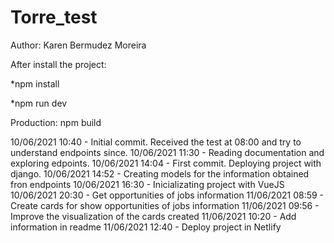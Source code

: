# Torre_test

Author: Karen Bermudez Moreira

After install the project:

*npm install

*npm run dev

Production: npm build

10/06/2021 10:40 - Initial commit. Received the test at 08:00 and try to understand endpoints since.
10/06/2021 11:30 - Reading documentation and exploring edpoints.
10/06/2021 14:04 - First commit. Deploying project with django. 
10/06/2021 14:52 - Creating models for the information obtained fron endpoints
10/06/2021 16:30 - Inicializating project with VueJS
10/06/2021 20:30 - Get opportunities of jobs information
11/06/2021 08:59 - Create cards for show opportunities of jobs information
11/06/2021 09:56 - Improve the visualization of the cards created
11/06/2021 10:20 - Add information in readme
11/06/2021 12:40 - Deploy project in Netlify

